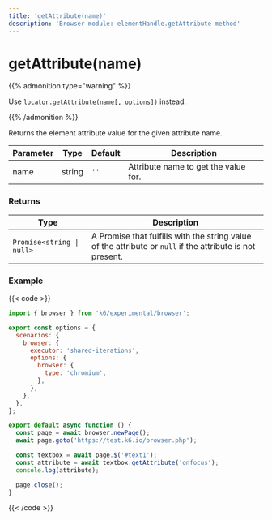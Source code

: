 ```yaml
---
title: 'getAttribute(name)'
description: 'Browser module: elementHandle.getAttribute method'
---
```


# getAttribute(name)

{{% admonition type="warning" %}}

Use [`locator.getAttribute(name[, options])`](https://grafana.com/docs/k6/<K6_VERSION>/javascript-api/k6-experimental/browser/locator/getattribute/) instead.

{{% /admonition %}}

Returns the element attribute value for the given attribute name.

<TableWithNestedRows>

| Parameter       | Type   | Default | Description                                                                                                                                                                                                                                                                                                                                   |
| --------------- | ------ | ------- | --------------------------------------------------------------------------------------------------------------------------------------------------------------------------------------------------------------------------------------------------------------------------------------------------------------------------------------------- |
| name            | string | `''`    | Attribute name to get the value for.                                                                                                                                                                                                                                                                                                          |

</TableWithNestedRows>

### Returns

| Type                      | Description                                                                                               |
| ------------------------- | --------------------------------------------------------------------------------------------------------- |
| `Promise<string \| null>` | A Promise that fulfills with the string value of the attribute or `null` if the attribute is not present. |

### Example

{{< code >}}

```javascript
import { browser } from 'k6/experimental/browser';

export const options = {
  scenarios: {
    browser: {
      executor: 'shared-iterations',
      options: {
        browser: {
          type: 'chromium',
        },
      },
    },
  },
};

export default async function () {
  const page = await browser.newPage();
  await page.goto('https://test.k6.io/browser.php');

  const textbox = await page.$('#text1');
  const attribute = await textbox.getAttribute('onfocus');
  console.log(attribute);

  page.close();
}
```

{{< /code >}}
